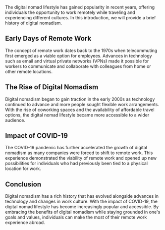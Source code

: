 
The digital nomad lifestyle has gained popularity in recent years, offering individuals the opportunity to work remotely while traveling and experiencing different cultures. In this introduction, we will provide a brief history of digital nomadism.

Early Days of Remote Work
-------------------------

The concept of remote work dates back to the 1970s when telecommuting first emerged as a viable option for employees. Advances in technology such as email and virtual private networks (VPNs) made it possible for workers to communicate and collaborate with colleagues from home or other remote locations.

The Rise of Digital Nomadism
----------------------------

Digital nomadism began to gain traction in the early 2000s as technology continued to advance and more people sought flexible work arrangements. With the rise of coworking spaces and the availability of affordable travel options, the digital nomad lifestyle became more accessible to a wider audience.

Impact of COVID-19
------------------

The COVID-19 pandemic has further accelerated the growth of digital nomadism as many companies were forced to shift to remote work. This experience demonstrated the viability of remote work and opened up new possibilities for individuals who had previously been tied to a physical location for work.

Conclusion
----------

Digital nomadism has a rich history that has evolved alongside advances in technology and changes in work culture. With the impact of COVID-19, the digital nomad lifestyle has become increasingly popular and accessible. By embracing the benefits of digital nomadism while staying grounded in one's goals and values, individuals can make the most of their remote work experience abroad.
